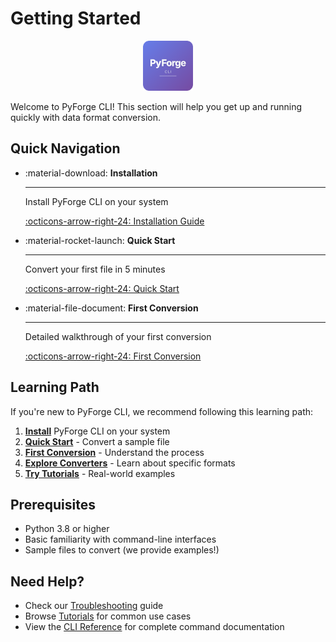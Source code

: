# Getting Started

<div align="center">
  <img src="../../assets/icon_pyforge_forge.svg" alt="PyForge CLI" width="80" height="80">
</div>

Welcome to PyForge CLI! This section will help you get up and running quickly with data format conversion.

## Quick Navigation

<div class="grid cards" markdown>

-   :material-download: **Installation**

    ---

    Install PyForge CLI on your system

    [:octicons-arrow-right-24: Installation Guide](installation.md)

-   :material-rocket-launch: **Quick Start**

    ---

    Convert your first file in 5 minutes

    [:octicons-arrow-right-24: Quick Start](quick-start.md)

-   :material-file-document: **First Conversion**

    ---

    Detailed walkthrough of your first conversion

    [:octicons-arrow-right-24: First Conversion](first-conversion.md)

</div>

## Learning Path

If you're new to PyForge CLI, we recommend following this learning path:

1. **[Install](installation.md)** PyForge CLI on your system
2. **[Quick Start](quick-start.md)** - Convert a sample file
3. **[First Conversion](first-conversion.md)** - Understand the process
4. **[Explore Converters](../converters/index.md)** - Learn about specific formats
5. **[Try Tutorials](../tutorials/index.md)** - Real-world examples

## Prerequisites

- Python 3.8 or higher
- Basic familiarity with command-line interfaces
- Sample files to convert (we provide examples!)

## Need Help?

- Check our [Troubleshooting](../tutorials/troubleshooting.md) guide
- Browse [Tutorials](../tutorials/index.md) for common use cases
- View the [CLI Reference](../reference/cli-reference.md) for complete command documentation